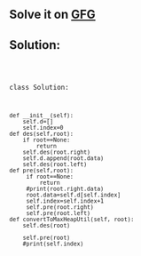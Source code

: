 <h2>Solve it on <a href="https://www.geeksforgeeks.org/problems/bst-to-max-heap/1?utm_source=geeksforgeeks&utm_medium=ml_article_practice_tab&utm_campaign=article_practice_tab">GFG</a></h2>
<h2>Solution:</h2>
<code>

  class Solution:
  
    def __init__(self):
        self.d=[]
        self.index=0
    def des(self,root):
        if root==None:
            return
        self.des(root.right)
        self.d.append(root.data)
        self.des(root.left)
    def pre(self,root):
         if root==None:
             return
         #print(root.right.data)
         root.data=self.d[self.index]
         self.index=self.index+1
         self.pre(root.right)
         self.pre(root.left)
    def convertToMaxHeapUtil(self, root):
        self.des(root)
        
        self.pre(root)
        #print(self.index)
</code>

